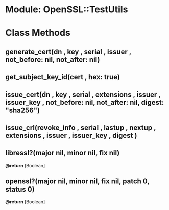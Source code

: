 # Module: OpenSSL::TestUtils
    



# Class Methods
## generate_cert(dn , key , serial , issuer , not_before: nil, not_after: nil) [](#method-c-generate_cert)
## get_subject_key_id(cert , hex: true) [](#method-c-get_subject_key_id)
## issue_cert(dn , key , serial , extensions , issuer , issuer_key , not_before: nil, not_after: nil, digest: "sha256") [](#method-c-issue_cert)
## issue_crl(revoke_info , serial , lastup , nextup , extensions , issuer , issuer_key , digest ) [](#method-c-issue_crl)
## libressl?(major nil, minor nil, fix nil) [](#method-c-libressl?)
**@return** [Boolean] 

## openssl?(major nil, minor nil, fix nil, patch 0, status 0) [](#method-c-openssl?)
**@return** [Boolean] 


